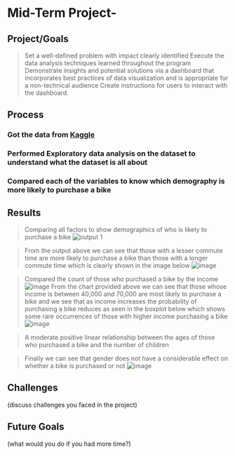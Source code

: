# Mid-Term Project-

## Project/Goals
> Set a well-defined problem with impact clearly identified
> Execute the data analysis techniques learned throughout the program
> Demonstrate insights and potential solutions via a dashboard that incorporates best practices of data visualization and is appropriate for a non-technical audience
> Create instructions for users to interact with the dashboard.

## Process
### Got the data from [Kaggle](https://www.kaggle.com/datasets/heeraldedhia/bike-buyers?select=bike_buyers_clean.csv)
### Performed Exploratory data analysis on the dataset to understand what the dataset is all about
### Compared each of the variables to know which demography is more likely to purchase a bike 

## Results
> Comparing all factors to show demographics of who is likely to purchase a bike
![output 1](https://github.com/Jagunmolu-dev/LIGHTHOUSELABS/assets/67484584/be4b8839-f7ac-4845-8ffe-9c852142b4ec)

> From the output above we can see that those with a lesser commute time are more likely to purchase a bike than those with a longer commute time which is clearly shown in the image below
![image](https://github.com/Jagunmolu-dev/LIGHTHOUSELABS/assets/67484584/b8cc23fc-9d03-425e-bac8-e6b1e4dd7212)

> Compared the count of those who purchased a bike by the income
![image](https://github.com/Jagunmolu-dev/LIGHTHOUSELABS/assets/67484584/a86677df-a9f1-4948-a578-9a2c67a9d843)
From the chart provided above we can see that those whose income is between 40,000 and 70,000 are most likely to purchase a bike and we see that as income increases the probability of purchasing a bike reduces as seen in the boxplot below which shows some rare occurrences of those with higher income purchasing a bike
![image](https://github.com/Jagunmolu-dev/LIGHTHOUSELABS/assets/67484584/f52b4028-31be-479f-98c6-c78040400b12)

> A moderate positive linear relationship between the ages of those who purchased a bike and the number of children

> Finally we can see that gender does not have a considerable effect on whether a bike is purchased or not
![image](https://github.com/Jagunmolu-dev/LIGHTHOUSELABS/assets/67484584/27b0df93-1707-4f33-b66c-128a9d32e3bb)



## Challenges 
(discuss challenges you faced in the project)

## Future Goals
(what would you do if you had more time?)
